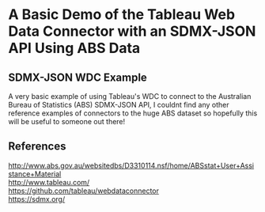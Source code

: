 # A Basic Demo of the Tableau Web Data Connector with an SDMX-JSON API Using ABS Data

SDMX-JSON WDC Example
---------------
A very basic example of using Tableau's WDC to connect to the Australian Bureau of Statistics (ABS) SDMX-JSON API, I couldnt find any other reference examples of connectors to the huge ABS dataset so hopefully this will be useful to someone out there!

References
---------------
http://www.abs.gov.au/websitedbs/D3310114.nsf/home/ABSstat+User+Assistance+Material  
http://www.tableau.com/  
https://github.com/tableau/webdataconnector  
https://sdmx.org/   
